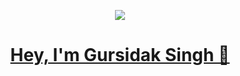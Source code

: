 <!-- ### Hi there 👋 -->
<p align="center">
   <a href="https://github.com/gursidak">
  <img src="https://raw.githubusercontent.com/rodrigograca31/rodrigograca31/master/matrix.svg"/>
     </p>
  <h1 align="center"> Hey, I'm Gursidak Singh 👋 </h1>
<!--
**gursidak/gursidak** is a ✨ _special_ ✨ repository because its `README.md` (this file) appears on your GitHub profile.

Here are some ideas to get you started:

- 🔭 I’m currently working on ...
- 🌱 I’m currently learning ...
- 👯 I’m looking to collaborate on ...
- 🤔 I’m looking for help with ...
- 💬 Ask me about ...
- 📫 How to reach me: ...
- 😄 Pronouns: ...
- ⚡ Fun fact: ...
-->

<p align = "center">
  <a href="https://github.com/gursidak">
<img src = "https://github-readme-stats.vercel.app/api?username=gursidak&&show_icons=true&hide_border=true&theme=great-gatsby" >
 </a>
</p>
